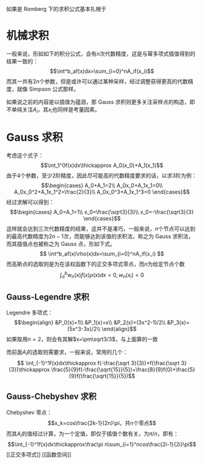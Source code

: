 如果是 Romberg 下的求积公式基本扎根于
# 机械求积

一般来说，形如如下的积分公式，会有*n*次代数精度，这是与幂多项式插值得到的结果一致的：
$$\int^b_af(x)dx=\sum_{i=0}^nA_if(x_i)$$
而其一共有$2n$个参数，但是或许可以通过某种采样，经过调整获得更高的代数精度，就像 Simpson 公式那样。

如果说之前的内容是以插值为蕴涵，那 Gauss 求积则更多关注采样点的构造，即不单纯关注$A_i$，其$x_i$也同样是考量因素。

# Gauss 求积

考虑这个式子：
$$\int_1^0f(x)dx\thickapprox A_0(x_0)+A_1(x_1)$$
由于$4$个参数，至少$2$阶精度，因此尽可能高的代数精度要求的话，以求$3$阶为例：
$$\begin{cases}
A_0+A_1=2\\
A_0x_0+A_1x_1=0\\
A_0x_0^2+A_1x_1^2=\frac{2}{3}\\
A_0x_0^3+A_1x_1^3=0
\end{cases}$$
经过求解可以得到：
$$\begin{cases}
A_0=A_1=1\\
x_0=\frac{\sqrt3}{3}\\
x_0=-\frac{\sqrt3}{3}
\end{cases}$$
这样就会达到三次代数精度的结果，这并不是凑巧，一般来说，$n$个节点可以达到的最高代数精度为$2n-1$次，而能够达到该值的求积法，称之为 Gauss 求积法，而其插值点也被称之为 Gauss 点，形如下式。
$$
\int^b_af(x)\rho(x)dx=\sum_{i=0}^nA_if(x_i)
$$
而高斯点的选取则是为在该权函数下的正交多项式零点，而$n$为给定节点个数
$$\int^b_aw_n(x)f(x)\rho(x)dx=0,w_n(x_i)=0$$
## Gauss-Legendre 求积

Legendre 多项式：
$$\begin{align}
&P_0(x)=1\\
&P_1(x)=x\\
&P_2(x)=(3x^2-1)/2\\
&P_3(x)=(5x^3-3x)/2\\
\end{align}$$
如果取用$n=2$，则会有其解$x=\pm\sqrt3/3$，与上面算的一致

而前面$A_i$的选取则需要求，一般来说，常用的几个：
$$
\int_{-1}^1f(x)dx\thickapprox f(-\frac{\sqrt 3}{3})+f(\frac{\sqrt 3}{3})\thickapprox
 \frac{5}{9}f(-\frac{\sqrt{15}}{5})+\frac{8}{9}f(0)+\frac{5}{9}f(\frac{\sqrt{15}}{5})$$
## Gauss-Chebyshev 求积

Chebyshev 零点：
$$x_k=cos\frac{2k-1}{2n}\pi，共n个零点$$
而其$A_i$的值经过计算，为一个定值，即仅于插值个数有关，为$\pi/n$，即有：
$$\int_{-1}^1f(x)dx\thickapprox\frac\pi n\sum_{i=1}^ncos\frac{2i-1}{2i}\pi$$
[[正交多项式]]
[[函数空间]]
